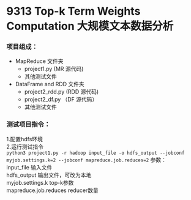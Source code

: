 # 9313 Top-k Term Weights Computation 大规模文本数据分析

### 项目组成：
- MapReduce 文件夹 
  - project1.py (MR 源代码)
  - 其他测试文件
- DataFrame and RDD 文件夹 
  - project2_rdd.py (RDD 源代码)
  - project2_df.py （DF 源代码）
  - 其他测试文件
 
### 测试项目指令：
1.配置hdfs环境  
2.运行测试指令  
`python3 project1.py -r hadoop input_file -o hdfs_output --jobconf myjob.settings.k=2 --jobconf mapreduce.job.reduces=2`
参数：  
input_file 输入文件  
hdfs_output 输出文件，可改为本地  
myjob.settings.k top-k参数  
mapreduce.job.reduces reducer数量  
